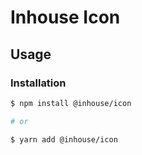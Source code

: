# Inhouse Icon

## Usage

### Installation

```bash
$ npm install @inhouse/icon

# or

$ yarn add @inhouse/icon
```
